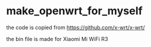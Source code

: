 # make_openwrt_for_myself
the code is copied from https://github.com/x-wrt/x-wrt/

the bin file is made for Xiaomi Mi WiFi R3